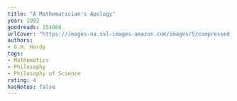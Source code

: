 ```yaml
---
title: "A Mathematician's Apology"
year: 1992
goodreads: 154060
urlCover: "https://images-na.ssl-images-amazon.com/images/S/compressed.photo.goodreads.com/books/1348629338i/154060.jpg"
authors:
- G.H. Hardy
tags:
- Mathematics
- Philosophy
- Philosophy of Science
rating: 4
hasNotes: false
---
```

